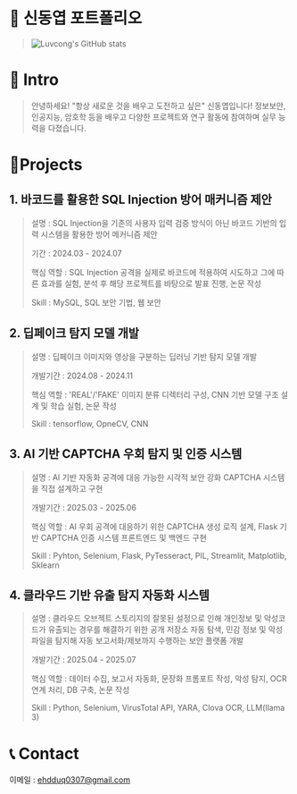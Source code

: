 # 📜 신동엽 포트폴리오
> ![Luvcong's GitHub stats](https://github-readme-stats.vercel.app/api?username=Luvcong&count_private=true)

# 👋 Intro
>안녕하세요! "항상 새로운 것을 배우고 도전하고 싶은" 신동엽입니다!
>정보보안, 인공지능, 암호학 등을 배우고 다양한 프로젝트와 연구 활동에 참여하며 실무 능력을 다졌습니다.

# 📝Projects

## 1. 바코드를 활용한 SQL Injection 방어 매커니즘 제안

>설명 : SQL Injection을 기존의 사용자 입력 검증 방식이 아닌 바코드 기반의 입력 시스템을 활용한 방어 메커니즘 제안
>
>기간 : 2024.03 - 2024.07
>
>핵심 역할 : SQL Injection 공격을 실제로 바코드에 적용하여 시도하고 그에 따른 효과를 실험, 분석 후 해당 프로젝트를 바탕으로 발표 진행, 논문 작성
>
>Skill : MySQL, SQL 보안 기법, 웹 보안


## 2. 딥페이크 탐지 모델 개발

>설명 : 딥페이크 이미지와 영상을 구분하는 딥러닝 기반 탐지 모델 개발
>
>개발기간 : 2024.08 - 2024.11
>
>핵심 역할 : 'REAL'/'FAKE' 이미지 분류 디렉터리 구성, CNN 기반 모델 구조 설계 및 학습 실험, 논문 작성
>
>Skill : tensorflow, OpneCV, CNN

## 3. AI 기반 CAPTCHA 우회 탐지 및 인증 시스템
>설명 : AI 기반 자동화 공격에 대응 가능한 시각적 보안 강화 CAPTCHA 시스템을 직접 설계하고 구현
>
>개발기간 : 2025.03 - 2025.06
>
>핵심 역할 : AI 우회 공격에 대응하기 위한 CAPTCHA 생성 로직 설계, Flask 기반 CAPTCHA 인증 시스템 프론트엔드 및 백엔드 구현
>
>Skill : Pyhton, Selenium, Flask, PyTesseract, PIL, Streamlit, Matplotlib, Sklearn


## 4. 클라우드 기반 유출 탐지 자동화 시스템

>설명 : 클라우드 오브젝트 스토리지의 잘못된 설정으로 인해 개인정보 및 악성코드가 유출되는 경우를 해결하기 위한 공개 저장소 자동 탐색, 민감 정보 및 악성 파일을 탐지해 자동 보고서화/제보까지 수행하는 보안 플랫폼 개발
>
>개발기간 : 2025.04 - 2025.07
>
>핵심 역할 : 데이터 수집, 보고서 자동화, 문장화 프롬포트 작성, 악성 탐지, OCR 연계 처리, DB 구축, 논문 작성
>
>Skill : Python, Selenium, VirusTotal API, YARA, Clova OCR, LLM(llama 3)




# 📞 Contact
이메일 : ehdduq0307@gmail.com
